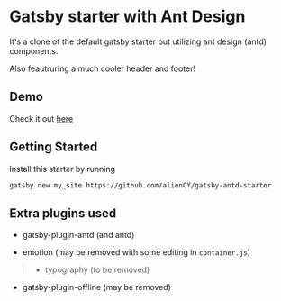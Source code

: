 # Gatsby starter with Ant Design

It's a clone of the default gatsby starter but utilizing ant design (antd) components.

Also feautruring a much cooler header and footer!

## Demo

Check it out [here](https://gatsby-antd-starter.netlify.app/)

## Getting Started

Install this starter by running

   ```bash
   gatsby new my_site https://github.com/alienCY/gatsby-antd-starter
   ```
## Extra plugins used

* gatsby-plugin-antd (and antd)

* emotion    (may be removed with some editing in `container.js`)

> * typography (to be removed)

* gatsby-plugin-offline (may be removed)



